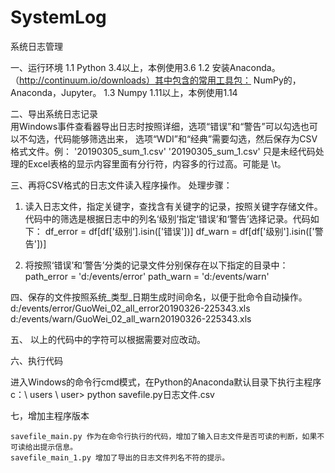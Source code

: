 # SystemLog
系统日志管理

一、运行环境
1.1 Python 3.4以上，本例使用3.6
1.2 安装Anaconda。（http://continuum.io/downloads）其中包含的常用工具包：
    NumPy的，Anaconda，Jupyter。
1.3 Numpy 1.11以上，本例使用1.14 

二、导出系统日志记录  
    用Windows事件查看器导出日志时按照详细，选项“错误”和“警告”可以勾选也可以不勾选，代码能够筛选出来，
选项“WDI”和“经典”需要勾选，然后保存为CSV格式文件。例：
'20190305_sum_1.csv'
'20190305_sum_1.csv'
只是未经代码处理的Excel表格的显示内容里面有分行符，内容多的行过高。可能是 \t。

三、再将CSV格式的日志文件读入程序操作。
    处理步骤：
1.  读入日志文件，指定关键字，查找含有关键字的记录，按照关键字存储文件。
代码中的筛选是根据日志中的列名‘级别’指定‘错误’和‘警告’选择记录。代码如下：
df_error = df[df['级别'].isin(['错误'])]
df_warn = df[df['级别'].isin(['警告'])]

2.  将按照‘错误’和‘警告’分类的记录文件分别保存在以下指定的目录中：
path_error = 'd:/events/error'
path_warn = 'd:/events/warn'

四、保存的文件按照系统_类型_日期生成时间命名，以便于批命令自动操作。
d:/events/error/GuoWei_02_all_error20190326-225343.xls
d:/events/warn/GuoWei_02_all_warn20190326-225343.xls

五、 以上的代码中的字符可以根据需要对应改动。

六、执行代码

   进入Windows的命令行cmd模式，在Python的Anaconda默认目录下执行主程序    c：\ users \ user> python savefile.py日志文件.csv
   
    
七，增加主程序版本

    savefile_main.py 作为在命令行执行的代码，增加了输入日志文件是否可读的判断，如果不可读给出提示信息。
    savefile_main_1.py 增加了导出的日志文件列名不符的提示。
